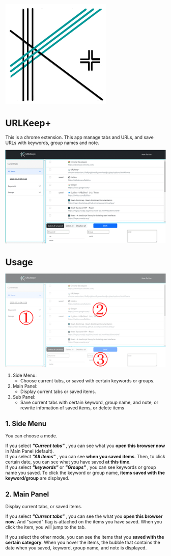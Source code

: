 ![icon](/dist/icon/icon.png)

# URLKeep+

This is a chrome extension.  This app manage tabs and URLs, and save URLs with keywords, group names and note.

![capture](/dist/doc/img/capture01.GIF)

# Usage

![capture02](/dist/doc/img/capture02.png)

1. Side Menu:    
    * Choose current tubs, or saved with certain keywords or groups.
2. Main Panel:   
    * Display current tabs or saved items.
3. Sub Panel:    
    * Save current tabs with certain keyword, group name, and note, or rewrite infomation of saved items, or delete items

## 1. Side Menu

You can choose a mode. 

If you select ***"Current tabs"*** , you can see what you **open this browser now** in Main Panel (default).   
If you select ***"All items"*** , you can see **when you saved items**. Then, to click certain date, you can see what you have saved **at this time**.    
If you select ***"keywords"*** or ***"Groups"*** , you can see keywords or group name you saved. To click the keyword or group name, **items saved with the keyword/group** are displayed.   

## 2. Main Panel

Display current tabs, or saved items.

If you select ***"Current tabs"*** , you can see the what you **open this browser now**. And "saved" flag is attached on the items you have saved. When you click the item, you will jump to the tab.

If you select the other mode, you can see the items that you **saved with the certain category**. When you hover the items, the bubble that contains the date when you saved, keyword, group name, and note is displayed.

